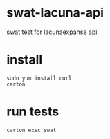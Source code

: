 # swat-lacuna-api
swat test for lacunaexpanse api


# install

    sudo yum install curl
    carton
    

# run tests

    carton exec swat


